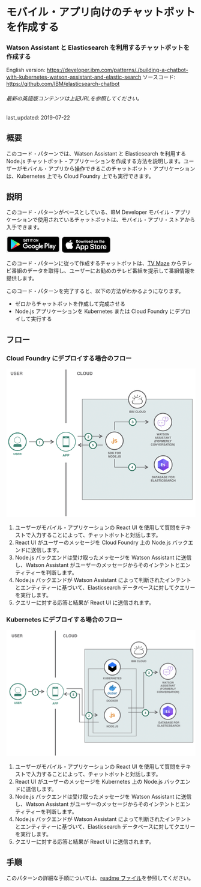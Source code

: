 # モバイル・アプリ向けのチャットボットを作成する

### Watson Assistant と Elasticsearch を利用するチャットボットを作成する

English version: https://developer.ibm.com/patterns/./building-a-chatbot-with-kubernetes-watson-assistant-and-elastic-search
  ソースコード: https://github.com/IBM/elasticsearch-chatbot

###### 最新の英語版コンテンツは上記URLを参照してください。
last_updated: 2019-07-22

 
## 概要

このコード・パターンでは、Watson Assistant と Elasticsearch を利用する Node.js チャットボット・アプリケーションを作成する方法を説明します。ユーザーがモバイル・アプリから操作できるこのチャットボット・アプリケーションは、Kubernetes 上でも Cloud Foundry 上でも実行できます。

## 説明

このコード・パターンがベースとしている、IBM Developer モバイル・アプリケーションで使用されているチャットボットは、モバイル・アプリ・ストアから入手できます。  

[![Google Play からアプリを入手する](./images/googleplay.png)](https://play.google.com/store/apps/details?id=com.ibm.digital.developer)    [![Apple からアプリを入手する](./images/applestore.png)](https://itunes.apple.com/us/app/ibm-developer/id1450996651?ls=1&mt=8)

このコード・パターンに従って作成するチャットボットは、[TV Maze](https://www.tvmaze.com/api) からテレビ番組のデータを取得し、ユーザーにお勧めのテレビ番組を提示して番組情報を提供します。

このコード・パターンを完了すると、以下の方法がわかるようになります。

* ゼロからチャットボットを作成して完成させる
* Node.js アプリケーションを Kubernetes または Cloud Foundry にデプロイして実行する

## フロー

### Cloud Foundry にデプロイする場合のフロー

![Cloud Foundry 内で実行するチャットボットを作成する場合のアーキテクチャーを示す図](./images/chatbot_cloudfoundry_architecture.png)

1. ユーザーがモバイル・アプリケーションの React UI を使用して質問をテキストで入力することによって、チャットボットと対話します。
1. React UI がユーザーのメッセージを Cloud Foundry 上の Node.js バックエンドに送信します。
1. Node.js バックエンドは受け取ったメッセージを Watson Assistant に送信し、Watson Assistant がユーザーのメッセージからそのインテントとエンティティーを判断します。
1. Node.js バックエンドが Watson Assistant によって判断されたインテントとエンティティーに基づいて、Elasticsearch データベースに対してクエリーを実行します。
1. クエリーに対する応答と結果が React UI に送信されます。

### Kubernetes にデプロイする場合のフロー

![Kubernetes 内で実行するチャットボットを作成する場合のアーキテクチャーを示す図](./images/chatbot_kube_architecture.png)

1. ユーザーがモバイル・アプリケーションの React UI を使用して質問をテキストで入力することによって、チャットボットと対話します。
1. React UI がユーザーのメッセージを Kubernetes 上の Node.js バックエンドに送信します。
1. Node.js バックエンドは受け取ったメッセージを Watson Assistant に送信し、Watson Assistant がユーザーのメッセージからそのインテントとエンティティーを判断します。
1. Node.js バックエンドが Watson Assistant によって判断されたインテントとエンティティーに基づいて、Elasticsearch データベースに対してクエリーを実行します。
1. クエリーに対する応答と結果が React UI に送信されます。


## 手順

このパターンの詳細な手順については、[readme ファイル](https://github.com/IBM/elasticsearch-chatbot/blob/master/README.md)を参照してください。
